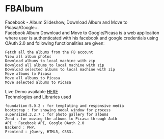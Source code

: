 FBAlbum
=======

Facebook - Album Slideshow, Download Album and Move to Picasa/Google+.<br/>
Facebook Album Download and Move to Google/Picasa is a web applicaiton where user is authenticated with his facebook and google credentials using OAuth 2.0 and following functionalities are given:

    Fetch all the albums from the FB account
    View all album photos 
    Download albums to local machine with zip
    Download all albums to local machine with zip
    Download selected albums to local machine with zip
    Move albums to Picasa
    Move all albums to Picasa
    Move selected albums to Picasa

Live Demo available <a href='http://fbalbumrtcamp-hachiassignment.rhcloud.com/'>HERE</a><br/>
Technologies and Libraries used

    foundation-5.0.2 : for templating and responsive media 
    bootstrap : for showing modal window for process
    supersized.3.2.7 : for photo gallery for albums
    Zend : for moving the albums to Picasa through Auth
    API : Facebook API, Google OAuth 2.0
    Backend : PHP.
    Frontend : jQuery, HTML5, CSS3.

